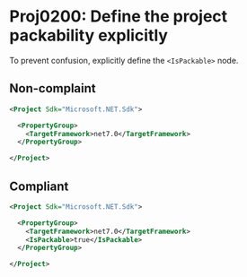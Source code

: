 # Proj0200: Define the project packability explicitly
To prevent confusion, explicitly define the
`<IsPackable>` node.

## Non-complaint
``` XML
<Project Sdk="Microsoft.NET.Sdk">

  <PropertyGroup>
    <TargetFramework>net7.0</TargetFramework>
  </PropertyGroup>

</Project>
```

## Compliant
``` XML
<Project Sdk="Microsoft.NET.Sdk">

  <PropertyGroup>
    <TargetFramework>net7.0</TargetFramework>
    <IsPackable>true</IsPackable>
  </PropertyGroup>

</Project>
```
